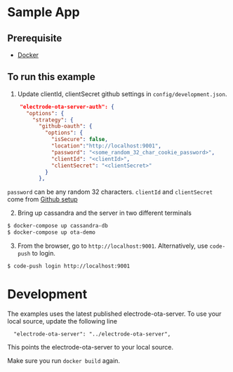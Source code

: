 # Sample App

## Prerequisite

- [Docker](https://docs.docker.com/install/)

## To run this example

1. Update clientId, clientSecret github settings in `config/development.json`.  
```json
    "electrode-ota-server-auth": {
      "options": {
        "strategy": {
          "github-oauth": {
            "options": {
              "isSecure": false,
              "location":"http://localhost:9001",
              "password": "<some_random_32_char_cookie_password>",
              "clientId": "<clientId>",
              "clientSecret": "<clientSecret>"
            }
          },
```
`password` can be any random 32 characters.  `clientId` and `clientSecret` come from [Github setup](https://docs.electrode.io/other/powerful-electrode-tools/react-native-and-over-the-air#setting-up-oauth)

2. Bring up cassandra and the server in two different terminals
```sh
$ docker-compose up cassandra-db
$ docker-compose up ota-demo
```

3. From the browser, go to `http://localhost:9001`.  Alternatively, use `code-push` to login.
```sh
$ code-push login http://localhost:9001
```

# Development

The examples uses the latest published electrode-ota-server. To use your local source, update the following line

```
  "electrode-ota-server": "../electrode-ota-server",
```

This points the electrode-ota-server to your local source.

Make sure you run `docker build` again.
